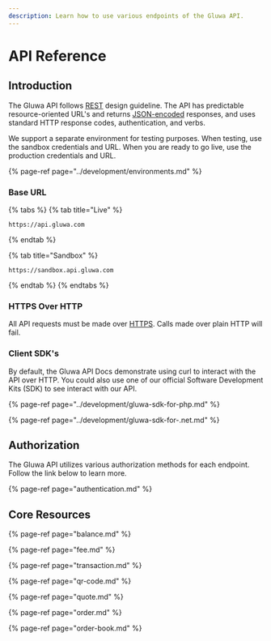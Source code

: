 ```yaml
---
description: Learn how to use various endpoints of the Gluwa API.
---
```


# API Reference

## Introduction

The Gluwa API follows [REST](http://en.wikipedia.org/wiki/Representational_State_Transfer) design guideline. The API has predictable resource-oriented URL's and returns [JSON-encoded](http://www.json.org/) responses, and uses standard HTTP response codes, authentication, and verbs.

We support a separate environment for testing purposes. When testing, use the sandbox credentials and URL. When you are ready to go live, use the production credentials and URL.

{% page-ref page="../development/environments.md" %}

### Base URL

{% tabs %}
{% tab title="Live" %}
```http
https://api.gluwa.com
```
{% endtab %}

{% tab title="Sandbox" %}
```http
https://sandbox.api.gluwa.com
```
{% endtab %}
{% endtabs %}

### HTTPS Over HTTP

All API requests must be made over [HTTPS](http://en.wikipedia.org/wiki/HTTP_Secure). Calls made over plain HTTP will fail. 

### Client SDK's

By default, the Gluwa API Docs demonstrate using curl to interact with the API over HTTP. You could also use one of our official Software Development Kits \(SDK\) to see interact with our API.

{% page-ref page="../development/gluwa-sdk-for-php.md" %}

{% page-ref page="../development/gluwa-sdk-for-.net.md" %}

## Authorization

The Gluwa API utilizes various authorization methods for each endpoint. Follow the link below to learn more.

{% page-ref page="authentication.md" %}

## Core Resources

{% page-ref page="balance.md" %}

{% page-ref page="fee.md" %}

{% page-ref page="transaction.md" %}

{% page-ref page="qr-code.md" %}

{% page-ref page="quote.md" %}

{% page-ref page="order.md" %}

{% page-ref page="order-book.md" %}

